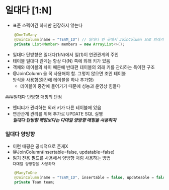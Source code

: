 # 일대다 [1:N]

- 표준 스펙이긴 하지만 권장하지 않는다

```java
    @OneToMany
    @JoinColumn(name = "TEAM_ID") // 일대다 인 곳에서 JoinColumn 으로 외래키를 관리 하도록 한다.
    private List<Member> members = new ArrayList<>();
```

- 일대다 단방향은 일대다(1:N)에서 일(1)이 연관관계의 주인
- 테이블 일대다 관계는 항상 다(N) 쪽에 외래 키가 있음
- 객체와 테이블의 차이 때문에 반대편 테이블의 외래 키를 관리하는 특이한 구조
- @JoinColumn 을 꼭 사용해야 함. 그렇지 않으면 조인 테이블<br>
방식을 사용함(중간에 테이블을 하나 추가함)
    - 테이블이 중간에 들어가기 때문에 성능과 운영상 힘들다

###일대다 단방향 매핑의 단점
- 엔티티가 관리하는 외래 키가 다른 테이블에 있음
- 연관관계 관리를 위해 추가로 UPDATE SQL 실행<br>
**_일대다 단방향 매핑보다는 다대일 양방향 매핑을 사용하자_**

### 일대다 양방향
- 이런 매핑은 공식적으로 존재X
- @JoinColumn(insertable=false, updatable=false)
- 읽기 전용 필드를 사용해서 양방향 처럼 사용하는 방법<br>
`다대일 양방향을 사용하자`
```java
    @ManyToOne
    @JoinColumn(name = "TEAM_ID", insertable = false, updateable = false)
    private Team team;
```